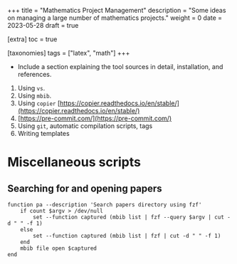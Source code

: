 +++
title = "Mathematics Project Management"
description = "Some ideas on managing a large number of mathematics projects."
weight = 0
date = 2023-05-28
draft = true

[extra]
toc = true

[taxonomies]
tags = ["latex", "math"]
+++

- Include a section explaining the tool sources in detail, installation, and references.


1. Using `vs`.
2. Using `mbib`.
3. Using `copier` [https://copier.readthedocs.io/en/stable/](https://copier.readthedocs.io/en/stable/)
4. [https://pre-commit.com/](https://pre-commit.com/)
5. Using `git`, automatic compilation scripts, tags
6. Writing templates


# Miscellaneous scripts

## Searching for and opening papers
```fish
function pa --description 'Search papers directory using fzf'
    if count $argv > /dev/null
        set --function captured (mbib list | fzf --query $argv | cut -d " " -f 1)
    else
        set --function captured (mbib list | fzf | cut -d " " -f 1)
    end
    mbib file open $captured
end
```
